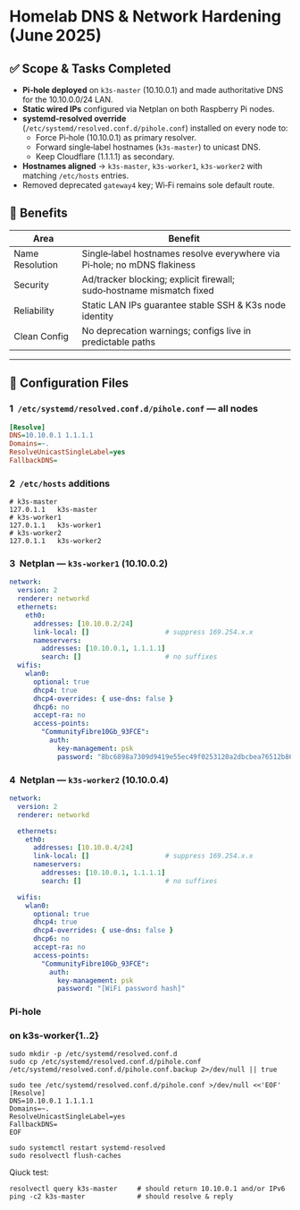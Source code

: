 # Homelab DNS & Network Hardening (June 2025)

## ✅ Scope & Tasks Completed
- **Pi‑hole deployed** on `k3s‑master` (10.10.0.1) and made authoritative DNS for the 10.10.0.0/24 LAN.
- **Static wired IPs** configured via Netplan on both Raspberry Pi nodes.
- **systemd‑resolved override** (`/etc/systemd/resolved.conf.d/pihole.conf`) installed on every node to:
  - Force Pi‑hole (10.10.0.1) as primary resolver.
  - Forward single‑label hostnames (`k3s-master`) to unicast DNS.
  - Keep Cloudflare (1.1.1.1) as secondary.
- **Hostnames aligned** → `k3s‑master`, `k3s‑worker1`, `k3s‑worker2` with matching `/etc/hosts` entries.
- Removed deprecated `gateway4` key; Wi‑Fi remains sole default route.
## 🎯 Benefits
| Area            | Benefit                                                                    |
| --------------- | -------------------------------------------------------------------------- |
| Name Resolution | Single‑label hostnames resolve everywhere via Pi‑hole; no mDNS flakiness   |
| Security        | Ad/tracker blocking; explicit firewall; sudo‑hostname mismatch fixed       |
| Reliability     | Static LAN IPs guarantee stable SSH & K3s node identity                    |
| Clean Config    | No deprecation warnings; configs live in predictable paths                 |

---
## 📄 Configuration Files

### 1  `/etc/systemd/resolved.conf.d/pihole.conf` — all nodes
```ini
[Resolve]
DNS=10.10.0.1 1.1.1.1
Domains=~.
ResolveUnicastSingleLabel=yes
FallbackDNS=
```

### 2  `/etc/hosts` additions
```text
# k3s‑master
127.0.1.1   k3s-master
# k3s‑worker1
127.0.1.1   k3s-worker1
# k3s‑worker2
127.0.1.1   k3s-worker2
```

### 3  Netplan — `k3s‑worker1` (10.10.0.2)
```yaml
network:
  version: 2
  renderer: networkd
  ethernets:
    eth0:
      addresses: [10.10.0.2/24]
      link-local: []                   # suppress 169.254.x.x
      nameservers:
        addresses: [10.10.0.1, 1.1.1.1]
        search: []                     # no suffixes
  wifis:
    wlan0:
      optional: true
      dhcp4: true
      dhcp4-overrides: { use-dns: false }
      dhcp6: no
      accept-ra: no
      access-points:
        "CommunityFibre10Gb_93FCE":
          auth:
            key-management: psk
            password: "8bc6898a7309d9419e55ec49f0253120a2dbcbea76512b86ff27a1d41daf4c9e"

```

### 4  Netplan — `k3s‑worker2` (10.10.0.4)
```yaml
network:
  version: 2
  renderer: networkd

  ethernets:
    eth0:
      addresses: [10.10.0.4/24]
      link-local: []                   # suppress 169.254.x.x
      nameservers:
        addresses: [10.10.0.1, 1.1.1.1]
        search: []                     # no suffixes

  wifis:
    wlan0:
      optional: true
      dhcp4: true
      dhcp4-overrides: { use-dns: false }
      dhcp6: no
      accept-ra: no
      access-points:
        "CommunityFibre10Gb_93FCE":
          auth:
            key-management: psk
            password: "[WiFi password hash]"
```


### Pi-hole 
### on k3s-worker{1..2} 

``` shell
sudo mkdir -p /etc/systemd/resolved.conf.d
sudo cp /etc/systemd/resolved.conf.d/pihole.conf /etc/systemd/resolved.conf.d/pihole.conf.backup 2>/dev/null || true
```

``` shell 
sudo tee /etc/systemd/resolved.conf.d/pihole.conf >/dev/null <<'EOF'
[Resolve]
DNS=10.10.0.1 1.1.1.1
Domains=~.
ResolveUnicastSingleLabel=yes
FallbackDNS=
EOF
```

``` shell 
sudo systemctl restart systemd-resolved
sudo resolvectl flush-caches
```

Qiuck test: 
``` shell
resolvectl query k3s-master     # should return 10.10.0.1 and/or IPv6
ping -c2 k3s-master             # should resolve & reply
```
